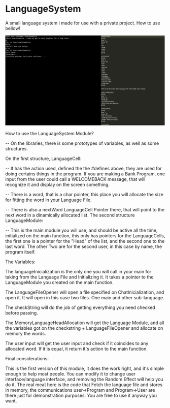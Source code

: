 # LanguageSystem
A small language system i made for use with a private project. How to use bellow!

![Showcase](/Test.png)

How to use the LanguageSystem Module?

--  On the libraries, there is some prototypes of variables, as well as some structures.

On the first structure, LanguageCell:

--  It has the action used, defined the the #defines above, they are used for doing certains things in the program. If you are making a Bank Program, one input from the user could call a WELCOMEBACK message, that will recognize it and display on the screen something. 

--  There is a word, that is a char pointer, this place you will allocate the size for fitting the word in your Language File. 

--  There is also a nextWord LanguageCell Pointer there, that will point to the next word in a dinamically allocated list.
The second structure LanguageModule:

--  This is the main module you will use, and should be active all the time, initialized on the main function, this only has pointers for the LanguageCells, the first one is a pointer for the "Head" of the list, and the second one to the last word. The other Two are for the second user, in this case by name, the program itself.

The Variables:

  The languageInicialization is the only one you will call in your main for taking from the Language File and Initializing it. It takes a pointer to the LanguageModule you created on the main function.
  
  The LanguageFileOpener will open a file specified on ChatInicialization, and open it. It will open in this case two files. One main and other sub-language.
  
  The checkString will do the job of getting everything you need checked before passing.
  
  The MemoryLanguageHeadAllocation will get the Language Module, and all the variables got on the checkstring + LanguageFileOpener and allocate on memory the words.
  
  The user input will get the user input and check if it coincides to any allocated word. If it is equal, it return it's action to the main function.



Final considerations:
 
  This is the first version of this module, it does the work right, and it's simple enough to help most people. You can modify it to change user interface/language interface, and removing the Random Effect will help you do it. 
  The real meat here is the code that Fetch the language file and stores in memory, the communications user->Program and Program->User are there just for demonstration purposes. You are free to use it anyway you want.
